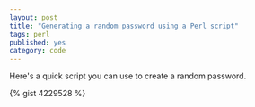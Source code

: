 ```yaml
---
layout: post 
title: "Generating a random password using a Perl script"
tags: perl
published: yes
category: code 
---
```

Here's a quick script you can use to create a random password.

{% gist 4229528 %}